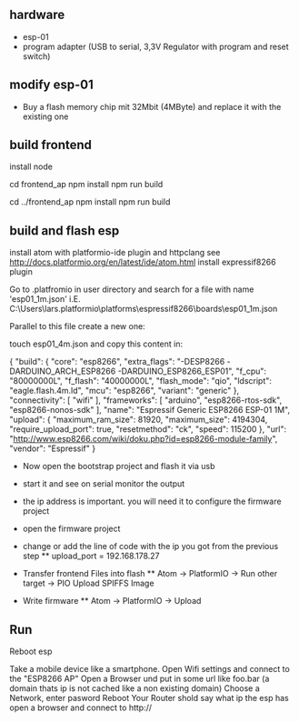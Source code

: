## hardware

* esp-01
* program adapter (USB to serial, 3,3V Regulator with program and reset switch)

## modify esp-01

* Buy a flash memory chip mit 32Mbit (4MByte) and replace it with the existing one

## build frontend

install node

cd frontend_ap
npm install
npm run build

cd ../frontend_ap
npm install
npm run build

## build and flash esp

install atom with platformio-ide plugin and httpclang
see http://docs.platformio.org/en/latest/ide/atom.html
install expressif8266 plugin

Go to .platfromio in user directory and search for a file with name 'esp01_1m.json'
i.E. C:\Users\lars\.platformio\platforms\espressif8266\boards\esp01_1m.json

Parallel to this file create a new one:

touch esp01_4m.json and copy this content in:

{
  "build": {
    "core": "esp8266",
    "extra_flags": "-DESP8266 -DARDUINO_ARCH_ESP8266 -DARDUINO_ESP8266_ESP01",
    "f_cpu": "80000000L",
    "f_flash": "40000000L",
    "flash_mode": "qio",
    "ldscript": "eagle.flash.4m.ld",
    "mcu": "esp8266",
    "variant": "generic"
  },
  "connectivity": [
    "wifi"
  ],
  "frameworks": [
    "arduino",
    "esp8266-rtos-sdk",
    "esp8266-nonos-sdk"
  ],
  "name": "Espressif Generic ESP8266 ESP-01 1M",
  "upload": {
    "maximum_ram_size": 81920,
    "maximum_size": 4194304,
    "require_upload_port": true,
    "resetmethod": "ck",
    "speed": 115200
  },
  "url": "http://www.esp8266.com/wiki/doku.php?id=esp8266-module-family",
  "vendor": "Espressif"
}

* Now open the bootstrap project and flash it via usb
* start it and see on serial monitor the output
* the ip address is important. you will need it to configure the firmware project

* open the firmware project
* change or add the line of code with the ip you got from the previous step
** upload_port = 192.168.178.27
* Transfer frontend Files into flash
** Atom -> PlatformIO -> Run other target -> PIO Upload SPIFFS Image
* Write firmware
** Atom -> PlatformIO -> Upload

## Run
Reboot esp

Take a mobile device like a smartphone. Open Wifi settings and connect to the "ESP8266 AP"
Open a Browser und put in some url like foo.bar (a domain thats ip is not cached like a non existing domain) 
Choose a Network, enter pasword
Reboot
Your Router shold say what ip the esp has
open a browser and connect to http://<ip>
